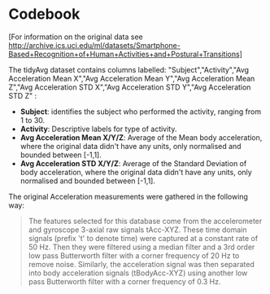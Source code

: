 # Codebook

[For information on the original data see http://archive.ics.uci.edu/ml/datasets/Smartphone-Based+Recognition+of+Human+Activities+and+Postural+Transitions]

The tidyAvg dataset contains columns labelled: "Subject","Activity","Avg Acceleration Mean X","Avg Acceleration Mean Y","Avg Acceleration Mean Z","Avg Acceleration STD X","Avg Acceleration STD Y","Avg Acceleration STD Z" :
* **Subject**: identifies the subject who performed the activity, ranging from 1 to 30. 
* **Activity**: Descriptive labels for type of activity.
* **Avg Acceleration Mean X/Y/Z**: Average of the Mean body acceleration, where the original data didn't have any units, only normalised and bounded between [-1,1].
* **Avg Acceleration STD X/Y/Z**: Average of the Standard Deviation of body acceleration, where the original data didn't have any units, only normalised and bounded between [-1,1].

The original Acceleration measurements were gathered in the following way:
> The features selected for this database come from the accelerometer and gyroscope 3-axial raw signals tAcc-XYZ. These time domain signals (prefix 't' to denote time) were captured at a constant rate of 50 Hz. Then they were filtered using a median filter and a 3rd order low pass Butterworth filter with a corner frequency of 20 Hz to remove noise. Similarly, the acceleration signal was then separated into body acceleration signals (tBodyAcc-XYZ) using another low pass Butterworth filter with a corner frequency of 0.3 Hz. 
